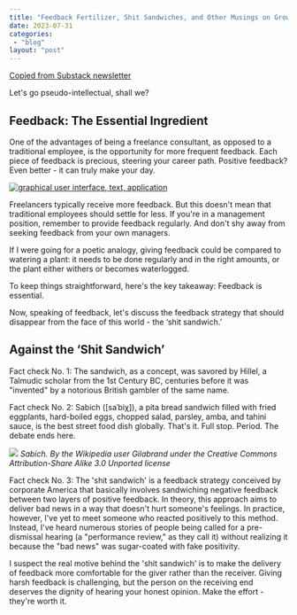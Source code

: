 ```yaml
---
title: "Feedback Fertilizer, Shit Sandwiches, and Other Musings on Growing Careers Like PlantsF"
date: 2023-07-31
categories: 
 - "blog"
layout: "post"
---
```


[Copied from Substack newsletter](https://directionmatters.substack.com/p/feedback-fertilizer-shit-sandwiches?sd=pf)

Let's go pseudo-intellectual, shall we?

## Feedback: The Essential Ingredient

One of the advantages of being a freelance consultant, as opposed to a traditional employee, is the opportunity for more frequent feedback. Each piece of feedback is precious, steering your career path. Positive feedback? Even better - it can truly make your day.

[![graphical user interface, text, application](https://substackcdn.com/image/fetch/w_1456,c_limit,f_auto,q_auto:good,fl_progressive:steep/https%3A%2F%2Fsubstack-post-media.s3.amazonaws.com%2Fpublic%2Fimages%2Fcea9913a-00fe-4f81-904c-c6551ec59562_800x493.jpeg "graphical user interface, text, application")](https://substackcdn.com/image/fetch/f_auto,q_auto:good,fl_progressive:steep/https%3A%2F%2Fsubstack-post-media.s3.amazonaws.com%2Fpublic%2Fimages%2Fcea9913a-00fe-4f81-904c-c6551ec59562_800x493.jpeg)

Freelancers typically receive more feedback. But this doesn't mean that traditional employees should settle for less. If you're in a management position, remember to provide feedback regularly. And don't shy away from seeking feedback from your own managers.

If I were going for a poetic analogy, giving feedback could be compared to watering a plant: it needs to be done regularly and in the right amounts, or the plant either withers or becomes waterlogged.

To keep things straightforward, here's the key takeaway: Feedback is essential.

Now, speaking of feedback, let's discuss the feedback strategy that should disappear from the face of this world - the ‘shit sandwich.’

## Against the ‘Shit Sandwich’

Fact check No. 1: The sandwich, as a concept, was savored by Hillel, a Talmudic scholar from the 1st Century BC, centuries before it was "invented" by a notorious British gambler of the same name.

Fact check No. 2: Sabich ([saˈbiχ]), a pita bread sandwich filled with fried eggplants, hard-boiled eggs, chopped salad, parsley, amba, and tahini sauce, is the best street food dish globally. That's it. Full stop. Period. The debate ends here.

[![](https://substackcdn.com/image/fetch/w_1456,c_limit,f_auto,q_auto:good,fl_progressive:steep/https%3A%2F%2Fsubstack-post-media.s3.amazonaws.com%2Fpublic%2Fimages%2Fafb118a6-f081-4229-90d5-001b42f4588e_2582x1130.png)](https://substackcdn.com/image/fetch/f_auto,q_auto:good,fl_progressive:steep/https%3A%2F%2Fsubstack-post-media.s3.amazonaws.com%2Fpublic%2Fimages%2Fafb118a6-f081-4229-90d5-001b42f4588e_2582x1130.png)
*Sabich. By the Wikipedia user Gilabrand under the Creative Commons Attribution-Share Alike 3.0 Unported license*

Fact check No. 3: The 'shit sandwich' is a feedback strategy conceived by corporate America that basically involves sandwiching negative feedback between two layers of positive feedback. In theory, this approach aims to deliver bad news in a way that doesn't hurt someone's feelings. In practice, however, I've yet to meet someone who reacted positively to this method. Instead, I've heard numerous stories of people being called for a pre-dismissal hearing (a "performance review," as they call it) without realizing it because the "bad news" was sugar-coated with fake positivity. 

I suspect the real motive behind the 'shit sandwich' is to make the delivery of feedback more comfortable for the giver rather than the receiver. Giving harsh feedback is challenging, but the person on the receiving end deserves the dignity of hearing your honest opinion. Make the effort - they're worth it.
